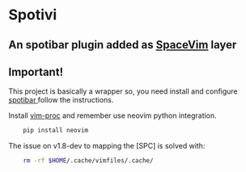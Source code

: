 # Spotivi

## An spotibar plugin added as [SpaceVim](https://spacevim.org/) layer

## Important!
This project is basically a wrapper so, you need install and configure [ spotibar ](https://github.com/conor-f/spotibar) follow the instructions.

Install [vim-proc](https://github.com/Shougo/vimproc.vim) and remember use neovim python integration.
```sh
    pip install neovim
```

The issue on v1.8-dev to mapping the [SPC] is solved with:

```sh
    rm -rf $HOME/.cache/vimfiles/.cache/
```
